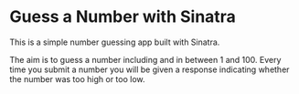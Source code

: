 # Guess a Number with Sinatra

This is a simple number guessing app built with Sinatra.

The aim is to guess a number including and in between 1 and 100. Every time you submit a number you will be given a response indicating whether the number was too high or too low.
